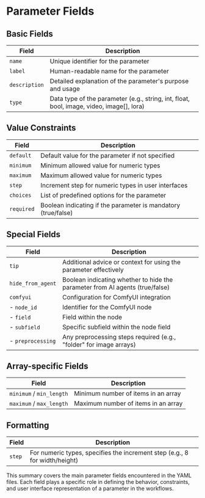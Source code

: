 # Parameter Fields

## Basic Fields

| Field | Description |
|-------|-------------|
| `name` | Unique identifier for the parameter |
| `label` | Human-readable name for the parameter |
| `description` | Detailed explanation of the parameter's purpose and usage |
| `type` | Data type of the parameter (e.g., string, int, float, bool, image, video, image[], lora) |

## Value Constraints

| Field | Description |
|-------|-------------|
| `default` | Default value for the parameter if not specified |
| `minimum` | Minimum allowed value for numeric types |
| `maximum` | Maximum allowed value for numeric types |
| `step` | Increment step for numeric types in user interfaces |
| `choices` | List of predefined options for the parameter |
| `required` | Boolean indicating if the parameter is mandatory (true/false) |

## Special Fields

| Field | Description |
|-------|-------------|
| `tip` | Additional advice or context for using the parameter effectively |
| `hide_from_agent` | Boolean indicating whether to hide the parameter from AI agents (true/false) |
| `comfyui` | Configuration for ComfyUI integration |
| - `node_id` | Identifier for the ComfyUI node |
| - `field` | Field within the node |
| - `subfield` | Specific subfield within the node field |
| - `preprocessing` | Any preprocessing steps required (e.g., "folder" for image arrays) |

## Array-specific Fields

| Field | Description |
|-------|-------------|
| `minimum` / `min_length` | Minimum number of items in an array |
| `maximum` / `max_length` | Maximum number of items in an array |

## Formatting

| Field | Description |
|-------|-------------|
| `step` | For numeric types, specifies the increment step (e.g., 8 for width/height) |

This summary covers the main parameter fields encountered in the YAML files. Each field plays a specific role in defining the behavior, constraints, and user interface representation of a parameter in the workflows.
